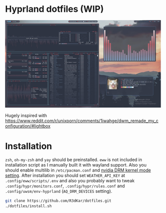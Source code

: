 # Hyprland dotfiles (WIP)

![Screenshot](/screenshots/screenshot.jpg)

Hugely inspired with https://www.reddit.com/r/unixporn/comments/1iwahge/dwm_remade_my_configuration/#lightbox

# Installation

`zsh`, `oh-my-zsh` and `yay` should be preinstalled. `eww` is not included in installation script as I manually built it with wayland support. Also you should enable multilib in `/etc/pacman.conf` and [nvidia DRM kernel mode setting](https://wiki.hyprland.org/Nvidia). After installation you should set `WEATHER_API_KEY` at `.config/eww/scripts/.env` and also you probably want to tweak `.config/hypr/monitors.conf`, `.config/hypr/rules.conf` and `.config/uwsm/env-hyprland` (`AQ_DRM_DEVICES` setting).

```bash
git clone https://github.com/R3dKar/dotfiles.git
./dotfiles/install.sh
```
